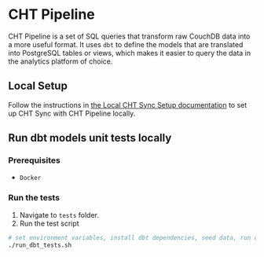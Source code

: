 # CHT Pipeline

CHT Pipeline is a set of SQL queries that transform raw CouchDB data into a more useful format. It uses `dbt` to define the models that are translated into PostgreSQL tables or views, which makes it easier to query the data in the analytics platform of choice.

## Local Setup
Follow the instructions in [the Local CHT Sync Setup documentation](https://docs.communityhealthtoolkit.org/apps/guides/data/analytics/setup/) to set up CHT Sync with CHT Pipeline locally.

## Run dbt models unit tests locally

### Prerequisites
- `Docker`

### Run the tests

1. Navigate to `tests` folder.
2. Run the test script

```sh
# set environment variables, install dbt dependencies, seed data, run dbt, run test
./run_dbt_tests.sh
```
